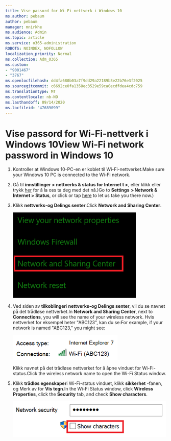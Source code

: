 ```yaml
---
title: Vise passord for Wi-Fi-nettverk i Windows 10
ms.author: pebaum
author: pebaum
manager: mnirkhe
ms.audience: Admin
ms.topic: article
ms.service: o365-administration
ROBOTS: NOINDEX, NOFOLLOW
localization_priority: Normal
ms.collection: Adm_O365
ms.custom:
- "9001467"
- "3767"
ms.openlocfilehash: dd4fa680b03a7f9dd29a22189b3e22b76e3f2025
ms.sourcegitcommit: c6692ce0fa1358ec3529e59ca0ecdfdea4cdc759
ms.translationtype: MT
ms.contentlocale: nb-NO
ms.lasthandoff: 09/14/2020
ms.locfileid: "47689099"
---
```

# <a name="view-wi-fi-network-password-in-windows-10"></a><span data-ttu-id="1eeae-102">Vise passord for Wi-Fi-nettverk i Windows 10</span><span class="sxs-lookup"><span data-stu-id="1eeae-102">View Wi-Fi network password in Windows 10</span></span>

1. <span data-ttu-id="1eeae-103">Kontroller at Windows 10-PC-en er koblet til Wi-Fi-nettverket.</span><span class="sxs-lookup"><span data-stu-id="1eeae-103">Make sure your Windows 10 PC is connected to the Wi-Fi network.</span></span>

2. <span data-ttu-id="1eeae-104">Gå til **innstillinger > nettverks & status for Internet t >**, eller klikk eller trykk [her](ms-settings:network?activationSource=GetHelp) for å la oss ta deg med det nå.)</span><span class="sxs-lookup"><span data-stu-id="1eeae-104">Go to **Settings  > Network & Internet  > Status**, or click or tap [here](ms-settings:network?activationSource=GetHelp) to let us take you there now.)</span></span>

3. <span data-ttu-id="1eeae-105">Klikk **nettverks-og Delings senter**.</span><span class="sxs-lookup"><span data-stu-id="1eeae-105">Click **Network and Sharing Center**.</span></span>

    ![Nettverks-og Delings senter.](media/network-sharing-center.png)

4. <span data-ttu-id="1eeae-107">Ved siden av **tilkoblinger**i **nettverks-og Delings senter**, vil du se navnet på det trådløse nettverket.</span><span class="sxs-lookup"><span data-stu-id="1eeae-107">In **Network and Sharing Center**, next to **Connections**, you will see the name of your wireless network.</span></span> <span data-ttu-id="1eeae-108">Hvis nettverket for eksempel heter "ABC123", kan du se:</span><span class="sxs-lookup"><span data-stu-id="1eeae-108">For example, if your network is named "ABC123," you might see:</span></span>

    ![Nettverks tilkoblinger.](media/network-connections.png)

    <span data-ttu-id="1eeae-110">Klikk navnet på det trådløse nettverket for å åpne vinduet for Wi-Fi-status.</span><span class="sxs-lookup"><span data-stu-id="1eeae-110">Click the wireless network name to open the Wi-Fi Status window.</span></span> 

5. <span data-ttu-id="1eeae-111">Klikk **trådløs egenskaper**i Wi-Fi-status vinduet, klikk **sikkerhet** -fanen, og Merk av for **Vis tegn**.</span><span class="sxs-lookup"><span data-stu-id="1eeae-111">In the Wi-Fi Status window, click **Wireless Properties**, click the **Security** tab, and check **Show characters**.</span></span>

    ![Vis passord tegn for Wi-Fi.](media/show-password-characters.png)

